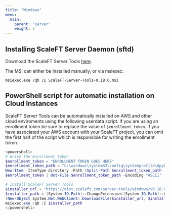 ```yaml
---
title: "Windows"
menu:
  main:
    parent: 'server'
    weight: 5
---
```


## Installing ScaleFT Server Daemon (sftd)

Download the ScaleFT Server Tools [here](https://dist.scaleft.com/server-tools/windows/v0.18.6/ScaleFT-Server-Tools-0.18.6.msi).

The MSI can either be installed manually, or via msiexec:

```
msiexec.exe /qb /I ScaleFT-Server-Tools-0.18.6.msi
```

## PowerShell script for automatic installation on Cloud Instances

ScaleFT Server Tools can be automatically installed on AWS and other cloud enviroments using the following userdata script. 
If you are using an enrollment token be sure to replace the value of `$enrollment_token`. If you have associated your 
AWS account with your ScaleFT project, you can omit the first half of the script which is responsible for 
writing the enrollment token.

```ps1
<powershell>
# Write the Enrollment Token
$enrollment_token = "ENROLLMENT TOKEN GOES HERE"
$enrollment_token_path = "C:\windows\system32\config\systemprofile\AppData\Local\ScaleFT\enrollment.token"
New-Item -ItemType directory -Path (Split-Path $enrollment_token_path -Parent)
$enrollment_token | Out-File $enrollment_token_path -Encoding "ASCII"

# Install ScaleFT Server Tools
$installer_url = "https://dist.scaleft.com/server-tools/windows/v0.18.6/ScaleFT-Server-Tools-0.18.6.msi"
$installer_path = [System.IO.Path]::ChangeExtension([System.IO.Path]::GetTempFileName(), ".msi")
(New-Object System.Net.WebClient).DownloadFile($installer_url, $installer_path)
msiexec.exe /qb /I $installer_path
</powershell>
```

